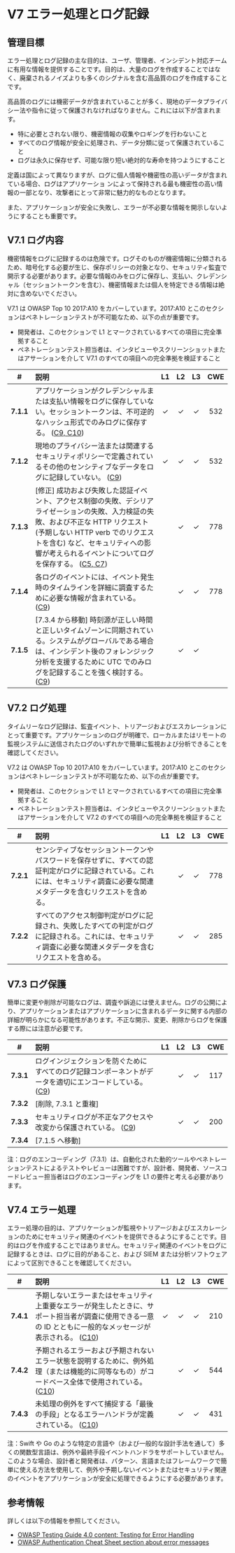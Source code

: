 # V7 エラー処理とログ記録

## 管理目標

エラー処理とログ記録の主な目的は、ユーザ、管理者、インシデント対応チームに有用な情報を提供することです。目的は、大量のログを作成することではなく、廃棄されるノイズよりも多くのシグナルを含む高品質のログを作成することです。

高品質のログには機密データが含まれていることが多く、現地のデータプライバシー法や指令に従って保護されなければなりません。これには以下が含まれます。

* 特に必要とされない限り、機密情報の収集やロギングを行わないこと
* すべてのログ情報が安全に処理され、データ分類に従って保護されていること
* ログは永久に保存せず、可能な限り短い絶対的な寿命を持つようにすること

定義は国によって異なりますが、ログに個人情報や機密性の高いデータが含まれている場合、ログはアプリケーショ ンによって保持される最も機密性の高い情報の一部となり、攻撃者にとって非常に魅力的なものとなります。

また、アプリケーションが安全に失敗し、エラーが不必要な情報を開示しないようにすることも重要です。

## V7.1 ログ内容

機密情報をログに記録するのは危険です。ログそのものが機密情報に分類されるため、暗号化する必要が生じ、保存ポリシーの対象となり、セキュリティ監査で開示する必要があります。必要な情報のみをログに保存し、支払い、クレデンシャル（セッショントークンを含む）、機密情報または個人を特定できる情報は絶対に含めないでください。

V7.1 は OWASP Top 10 2017:A10 をカバーしています。2017:A10 とこのセクションはペネトレーションテストが不可能なため、以下の点が重要です。

* 開発者は、このセクションで L1 とマークされているすべての項目に完全準拠すること
* ペネトレーションテスト担当者は、インタビューやスクリーンショットまたはアサーションを介して V7.1 のすべての項目への完全準拠を検証すること

| # | 説明 | L1 | L2 | L3 | CWE |
| :---: | :--- | :---: | :---:| :---: | :---: |
| **7.1.1** | アプリケーションがクレデンシャルまたは支払い情報をログに保存していない。セッショントークンは、不可逆的なハッシュ形式でのみログに保存する。 ([C9, C10](https://owasp.org/www-project-proactive-controls/#div-numbering)) | ✓ | ✓ | ✓ | 532 |
| **7.1.2** | 現地のプライバシー法または関連するセキュリティポリシーで定義されているその他のセンシティブなデータをログに記録していない。 ([C9](https://owasp.org/www-project-proactive-controls/#div-numbering)) | ✓ | ✓ | ✓ | 532 |
| **7.1.3** | [修正] 成功および失敗した認証イベント、アクセス制御の失敗、デシリアライゼーションの失敗、入力検証の失敗、および不正な HTTP リクエスト (予期しない HTTP verb でのリクエストを含む) など、セキュリティへの影響が考えられるイベントについてログを保存する。 ([C5, C7](https://owasp.org/www-project-proactive-controls/#div-numbering)) | | ✓ | ✓ | 778 |
| **7.1.4** | 各ログのイベントには、イベント発生時のタイムラインを詳細に調査するために必要な情報が含まれている。 ([C9](https://owasp.org/www-project-proactive-controls/#div-numbering)) | | ✓ | ✓ | 778 |
| **7.1.5** | [7.3.4 から移動] 時刻源が正しい時間と正しいタイムゾーンに同期されている。システムがグローバルである場合は、インシデント後のフォレンジック分析を支援するために UTC でのみログを記録することを強く検討する。 ([C9](https://owasp.org/www-project-proactive-controls/#div-numbering)) | | ✓ | ✓ | |

## V7.2 ログ処理

タイムリーなログ記録は、監査イベント、トリアージおよびエスカレーションにとって重要です。アプリケーションのログが明確で、ローカルまたはリモートの監視システムに送信されたログのいずれかで簡単に監視および分析できることを確認してください。

V7.2 は OWASP Top 10 2017:A10 をカバーしています。2017:A10 とこのセクションはペネトレーションテストが不可能なため、以下の点が重要です。

* 開発者は、このセクションで L1 とマークされているすべての項目に完全準拠すること
* ペネトレーションテスト担当者は、インタビューやスクリーンショットまたはアサーションを介して V7.2 のすべての項目への完全準拠を検証すること

| # | 説明 | L1 | L2 | L3 | CWE |
| :---: | :--- | :---: | :---:| :---: | :---: |
| **7.2.1** | センシティブなセッショントークンやパスワードを保存せずに、すべての認証判定がログに記録されている。これには、セキュリティ調査に必要な関連メタデータを含むリクエストを含める。 | | ✓ | ✓ | 778 |
| **7.2.2** | すべてのアクセス制御判定がログに記録され、失敗したすべての判定がログに記録される。これには、セキュリティ調査に必要な関連メタデータを含むリクエストを含める。 | | ✓ | ✓ | 285 |

## V7.3 ログ保護

簡単に変更や削除が可能なログは、調査や訴追には使えません。ログの公開により、アプリケーションまたはアプリケーションに含まれるデータに関する内部の詳細が明らかになる可能性があります。不正な開示、変更、削除からログを保護する際には注意が必要です。

| # | 説明 | L1 | L2 | L3 | CWE |
| :---: | :--- | :---: | :---:| :---: | :---: |
| **7.3.1** | ログインジェクションを防ぐためにすべてのログ記録コンポーネントがデータを適切にエンコードしている。 ([C9](https://owasp.org/www-project-proactive-controls/#div-numbering)) | | ✓ | ✓ | 117 |
| **7.3.2** | [削除, 7.3.1 と重複] | | | | |
| **7.3.3** | セキュリティログが不正なアクセスや改変から保護されている。 ([C9](https://owasp.org/www-project-proactive-controls/#div-numbering)) | | ✓ | ✓ | 200 |
| **7.3.4** | [7.1.5 へ移動] | | | | |

注：ログのエンコーディング（7.3.1）は、自動化された動的ツールやペネトレーションテストによるテストやレビューは困難ですが、設計者、開発者、ソースコードレビュー担当者はログのエンコーディングを L1 の要件と考える必要があります。

## V7.4 エラー処理

エラー処理の目的は、アプリケーションが監視やトリアージおよびエスカレーションのためにセキュリティ関連のイベントを提供できるようにすることです。目的はログを作成することではありません。セキュリティ関連のイベントをログに記録するときは、ログに目的があること、および SIEM または分析ソフトウェアによって区別できることを確認してください。

| # | 説明 | L1 | L2 | L3 | CWE |
| :---: | :--- | :---: | :---:| :---: | :---: |
| **7.4.1** | 予期しないエラーまたはセキュリティ上重要なエラーが発生したときに、サポート担当者が調査に使用できる一意の ID とともに一般的なメッセージが表示される。 ([C10](https://owasp.org/www-project-proactive-controls/#div-numbering)) | ✓ | ✓ | ✓ | 210 |
| **7.4.2** | 予期されるエラーおよび予期されないエラー状態を説明するために、例外処理（または機能的に同等なもの）がコードベース全体で使用されている。 ([C10](https://owasp.org/www-project-proactive-controls/#div-numbering)) | | ✓ | ✓ | 544 |
| **7.4.3** | 未処理の例外をすべて捕捉する「最後の手段」となるエラーハンドラが定義されている。 ([C10](https://owasp.org/www-project-proactive-controls/#div-numbering)) | | ✓ | ✓ | 431 |

注：Swift や Go のような特定の言語や（および一般的な設計手法を通して）多くの関数型言語は、例外や最終手段イベントハンドラをサポートしていません。このような場合、設計者と開発者は、パターン、言語またはフレームワークで簡単に使える方法を使用して、例外や予期しないイベントまたはセキュリティ関連のイベントをアプリケーションが安全に処理できるようにする必要があります。

## 参考情報

詳しくは以下の情報を参照してください。

* [OWASP Testing Guide 4.0 content: Testing for Error Handling](https://owasp.org/www-project-web-security-testing-guide/v41/4-Web_Application_Security_Testing/08-Testing_for_Error_Handling/README.html)
* [OWASP Authentication Cheat Sheet section about error messages](https://cheatsheetseries.owasp.org/cheatsheets/Authentication_Cheat_Sheet.html#authentication-and-error-messages)
